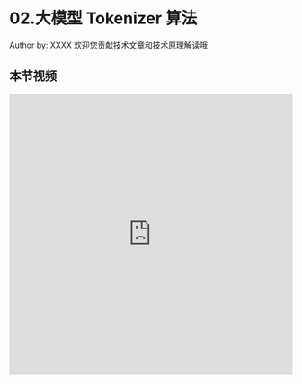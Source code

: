 <!--Copyright © ZOMI 适用于[License](https://github.com/Infrasys-AI/AIInfra)版权许可-->

# 02.大模型 Tokenizer 算法

Author by:  XXXX
欢迎您贡献技术文章和技术原理解读哦

## 本节视频

<html>
<iframe src="https://player.bilibili.com/player.html?isOutside=true&aid=114625194497651&bvid=BV16pTJz9EV4&cid=30319903448&p=1&as_wide=1&high_quality=1&danmaku=0&t=30&autoplay=0" width="100%" height="500" scrolling="no" border="0" frameborder="no" framespacing="0" allowfullscreen="true"> </iframe>
</html>
